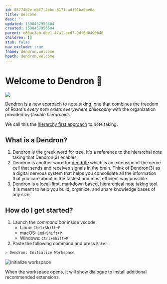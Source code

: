 ```yaml
---
id: 05774b2e-ebf7-4bbc-8171-ad191ba0ae0a
title: Welcome
desc: ''
updated: 1598457956604
created: 1598457956604
parent: e86ac3ab-dbe1-47a1-bcd7-9df0d0490b40
children: []
stub: false
nav_exclude: true
fname: dendron.welcome
hpath: dendron.welcome
---
```

# Welcome to Dendron 🌲

![](https://foundation-prod-assetspublic53c57cce-8cpvgjldwysl.s3-us-west-2.amazonaws.com/assets/logo-256.png)

Dendron is a new approach to note taking, one that combines the freedom of Roam's _every note exists everywhere philosophy_ with the organization provided by _flexible hierarchies_. 

We call this the [hierarchy first approach](https://www.kevinslin.com/notes/3dd58f62-fee5-4f93-b9f1-b0f0f59a9b64.html) to note taking.

## What is a Dendron?

1. Dendron is the greek word for tree. It's a reference to the hierarchal note taking that Dendron(3) enables. 
2. Dendron is another word for [dendrite](https://en.wikipedia.org/wiki/Dendrite) which is an extension of the nerve cell that sends and receives signals in the brain. Think of Dendron(3) as a digital nervous system that helps you consolidate all the information that you care about in the fastest and most efficient way possible.
3. Dendron is a local-first, markdown based, hierarchical note taking tool. It is meant to help you build, organize, and share knowledge bases of any size.

## How do I get started?

1. Launch the _command bar_ inside vscode:
   - Linux: `Ctrl+Shift+P`
   - macOS: `Cmd+Shift+P`
   - Windows: `Ctrl+Shift+P`
2. Paste the following command and press `Enter`:

```sh
> Dendron: Initialize Workspace
```

![Initialize workspace](https://foundation-prod-assetspublic53c57cce-8cpvgjldwysl.s3-us-west-2.amazonaws.com/assets/dendron-init.gif)

When the workspace opens, it will show dialogue to install additional recommended extensions. 

